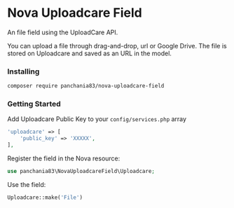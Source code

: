 # Nova Uploadcare Field

An file field using the UploadCare API.
 
You can upload a file through drag-and-drop, url or Google Drive. The file is stored on Uploadcare and saved as an URL in the model.

### Installing

```bash
composer require panchania83/nova-uploadcare-field
```

### Getting Started

Add Uploadcare Public Key to your `config/services.php` array

```php
'uploadcare' => [
    'public_key' => 'XXXXX',
],
```

Register the field in the Nova resource:

```php
use panchania83\NovaUploadcareField\Uploadcare;
```

Use the field:

```php
Uploadcare::make('File')
```

